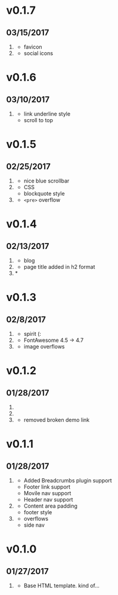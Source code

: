 # v0.1.7
##  03/15/2017

1. [](#new)
    * favicon
2. [](#improved)
    * social icons

# v0.1.6
##  03/10/2017

1. [](#new)
    * link underline style
    * scroll to top

# v0.1.5
##  02/25/2017

1. [](#new)
    * nice blue scrollbar
2. [](#improved)
    * CSS
    * blockquote style
3. [](#bugfix)
    * `<pre>` overflow

# v0.1.4
##  02/13/2017

1. [](#new)
    * blog
2. [](#improved)
    * page title added in h2 format
3. [](#bugfix)
    *

# v0.1.3
##  02/8/2017

1. [](#new)
    * spirit (:
2. [](#improved)
    * FontAwesome 4.5 -> 4.7
3. [](#bugfix)
    * image overflows

# v0.1.2
##  01/28/2017

1. [](#new)
2. [](#improved)
3. [](#bugfix)
    * removed broken demo link

# v0.1.1
##  01/28/2017

1. [](#new)
    * Added Breadcrumbs plugin support
    * Footer link support
    * Movile nav support
    * Header nav support
2. [](#improved)
    * Content area padding
    * footer style
3. [](#bugfix)
    * overflows
    * side nav

# v0.1.0
##  01/27/2017

1. [](#new)
    * Base HTML template. kind of...
